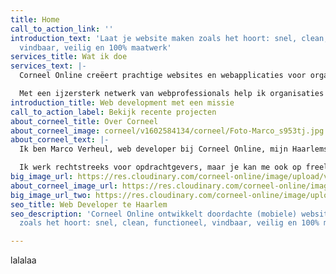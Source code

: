 ```yaml
---
title: Home
call_to_action_link: ''
introduction_text: 'Laat je website maken zoals het hoort: snel, clean, functioneel,
  vindbaar, veilig en 100% maatwerk'
services_title: Wat ik doe
services_text: |-
  Corneel Online creëert prachtige websites en webapplicaties voor organisaties die een echte toegevoegde waarde willen bieden.

  Met een ijzersterk netwerk van webprofessionals help ik organisaties die een echte toegevoegde waarde willen bieden. Voor wie de boodschap of de beleving leidend is en niet alleen de winst. Ik ontwikkel doordachte (mobiele) websites en webapplicaties.
introduction_title: Web development met een missie
call_to_action_label: Bekijk recente projecten
about_corneel_title: Over Corneel
about_corneel_image: corneel/v1602584134/corneel/Foto-Marco_s953tj.jpg
about_corneel_text: |-
  Ik ben Marco Verheul, web developer bij Corneel Online, mijn Haarlems webbureau. Ik ontwikkel doordachte (mobiele) websites en webapplicaties zoals het hoort: snel, clean, functioneel, vindbaar, veilig en 100% maatwerk.

  Ik werk rechtstreeks voor opdrachtgevers, maar je kan me ook op freelance basis inhuren.
big_image_url: https://res.cloudinary.com/corneel-online/image/upload/v1602598164/corneel/control-room-01_smz913.jpg
about_corneel_image_url: https://res.cloudinary.com/corneel-online/image/upload/v1602584134/corneel/Foto-Marco_s953tj.jpg
big_image_url_two: https://res.cloudinary.com/corneel-online/image/upload/v1602597715/corneel/control-room-02_lgjso2.jpg
seo_title: Web Developer te Haarlem
seo_description: 'Corneel Online ontwikkelt doordachte (mobiele) websites en webapplicaties
  zoals het hoort: snel, clean, functioneel, vindbaar, veilig en 100% maatwerk.'

---
```

lalalaa